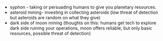  * syphon - taking or persuading humans to give you planetary resources.
* asteroid mining- investing in collecting asteroids (low threat of detection but asteroids are random on what they give)
* dark side of moon mining (thoughts on this: humans get tech to explore dark side ruining your operations, moon offers reliable, but only basic resources, possible threat of detection)